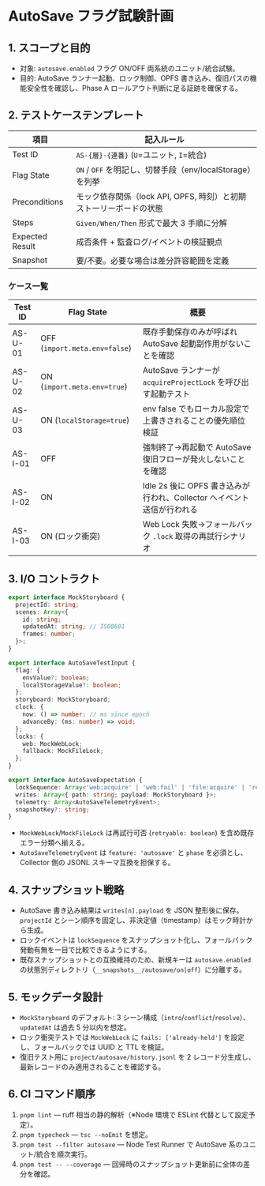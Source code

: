 # AutoSave フラグ試験計画

## 1. スコープと目的
- 対象: `autosave.enabled` フラグ ON/OFF 両系統のユニット/統合試験。
- 目的: AutoSave ランナー起動、ロック制御、OPFS 書き込み、復旧パスの機能安全性を確認し、Phase A ロールアウト判断に足る証跡を確保する。

## 2. テストケーステンプレート
| 項目 | 記入ルール |
| --- | --- |
| Test ID | `AS-{層}-{連番}` (`U`=ユニット, `I`=統合) |
| Flag State | `ON` / `OFF` を明記し、切替手段（env/localStorage）を列挙 |
| Preconditions | モック依存関係（lock API, OPFS, 時刻）と初期ストーリーボードの状態 |
| Steps | `Given/When/Then` 形式で最大 3 手順に分解 |
| Expected Result | 成否条件 + 監査ログ/イベントの検証観点 |
| Snapshot | 要/不要。必要な場合は差分許容範囲を定義 |

### ケース一覧
| Test ID | Flag State | 概要 |
| --- | --- | --- |
| AS-U-01 | OFF (`import.meta.env=false`) | 既存手動保存のみが呼ばれ AutoSave 起動副作用がないことを確認 |
| AS-U-02 | ON (`import.meta.env=true`) | AutoSave ランナーが `acquireProjectLock` を呼び出す起動テスト |
| AS-U-03 | ON (`localStorage=true`) | env false でもローカル設定で上書きされることの優先順位検証 |
| AS-I-01 | OFF | 強制終了→再起動で AutoSave 復旧フローが発火しないことを確認 |
| AS-I-02 | ON | Idle 2s 後に OPFS 書き込みが行われ、Collector へイベント送信が行われる |
| AS-I-03 | ON (ロック衝突) | Web Lock 失敗→フォールバック `.lock` 取得の再試行シナリオ |

## 3. I/O コントラクト
```typescript
export interface MockStoryboard {
  projectId: string;
  scenes: Array<{
    id: string;
    updatedAt: string; // ISO8601
    frames: number;
  }>;
}

export interface AutoSaveTestInput {
  flag: {
    envValue?: boolean;
    localStorageValue?: boolean;
  };
  storyboard: MockStoryboard;
  clock: {
    now: () => number; // ms since epoch
    advanceBy: (ms: number) => void;
  };
  locks: {
    web: MockWebLock;
    fallback: MockFileLock;
  };
}

export interface AutoSaveExpectation {
  lockSequence: Array<'web:acquire' | 'web:fail' | 'file:acquire' | 'release'>;
  writes: Array<{ path: string; payload: MockStoryboard }>;
  telemetry: Array<AutoSaveTelemetryEvent>;
  snapshotKey?: string;
}
```
- `MockWebLock`/`MockFileLock` は再試行可否 (`retryable: boolean`) を含め既存エラー分類へ揃える。
- `AutoSaveTelemetryEvent` は `feature: 'autosave'` と `phase` を必須とし、Collector 側の JSONL スキーマ互換を担保する。

## 4. スナップショット戦略
- AutoSave 書き込み結果は `writes[n].payload` を JSON 整形後に保存。`projectId` とシーン順序を固定し、非決定値（timestamp）はモック時計から生成。
- ロックイベントは `lockSequence` をスナップショット化し、フォールバック発動有無を一目で比較できるようにする。
- 既存スナップショットとの互換維持のため、新規キーは `autosave.enabled` の状態別ディレクトリ（`__snapshots__/autosave/on|off`）に分離する。

## 5. モックデータ設計
- `MockStoryboard` のデフォルト: 3 シーン構成（`intro`/`conflict`/`resolve`）、`updatedAt` は過去 5 分以内を想定。
- ロック衝突テストでは `MockWebLock` に `fails: ['already-held']` を設定し、フォールバックでは UUID と TTL を検証。
- 復旧テスト用に `project/autosave/history.jsonl` を 2 レコード分生成し、最新レコードのみ適用されることを確認する。

## 6. CI コマンド順序
1. `pnpm lint` — ruff 相当の静的解析（※Node 環境で ESLint 代替として設定予定）。
2. `pnpm typecheck` — `tsc --noEmit` を想定。
3. `pnpm test --filter autosave` — Node Test Runner で AutoSave 系のユニット/統合を順次実行。
4. `pnpm test -- --coverage` — 回帰時のスナップショット更新前に全体の差分を確認。
